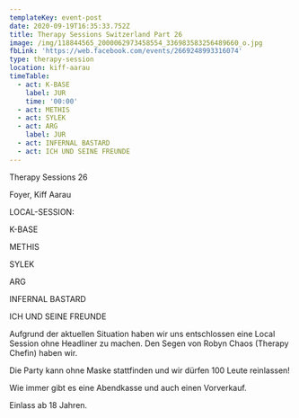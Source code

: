 ```yaml
---
templateKey: event-post
date: 2020-09-19T16:35:33.752Z
title: Therapy Sessions Switzerland Part 26
image: /img/118844565_2000062973458554_336983583256489660_o.jpg
fbLink: 'https://web.facebook.com/events/2669248993316074'
type: therapy-session
location: kiff-aarau
timeTable:
  - act: K-BASE
    label: JUR
    time: '00:00'
  - act: METHIS
  - act: SYLEK
  - act: ARG
    label: JUR
  - act: INFERNAL BASTARD
  - act: ICH UND SEINE FREUNDE
---
```

Therapy Sessions 26

Foyer, Kiff Aarau

LOCAL-SESSION:

K-BASE

METHIS

SYLEK

ARG

INFERNAL BASTARD

ICH UND SEINE FREUNDE

Aufgrund der aktuellen Situation haben wir uns entschlossen eine Local Session ohne Headliner zu machen. Den Segen von Robyn Chaos (Therapy Chefin) haben wir.

Die Party kann ohne Maske stattfinden und wir dürfen 100 Leute reinlassen!

Wie immer gibt es eine Abendkasse und auch einen Vorverkauf.

Einlass ab 18 Jahren.

